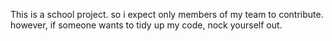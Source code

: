 This is a school project. so i expect only members of my team to contribute. however, if someone wants to tidy up my code, nock yourself out.
